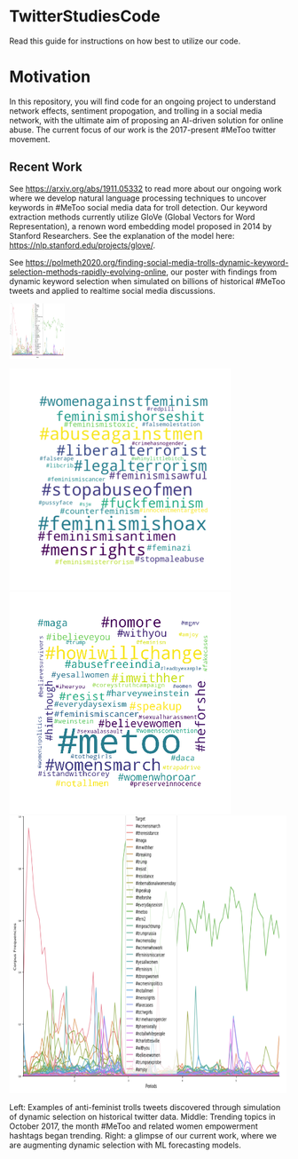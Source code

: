 # TwitterStudiesCode


Read this guide for instructions on how best to utilize our code.

# Motivation 

In this repository, you will find code for an ongoing project to understand network effects, 
sentiment propogation, and trolling in a social media network, with 
the ultimate aim of proposing an AI-driven solution for online abuse. 
The current focus of our work is the 2017-present #MeToo twitter movement. 



## Recent Work 
See https://arxiv.org/abs/1911.05332 to read more about our ongoing work where we develop
natural language processing techniques to uncover keywords in #MeToo social media 
data for troll detection. Our keyword extraction methods currently utilize GloVe (Global Vectors for 
Word Representation), a renown word embedding model proposed in 2014 by Stanford Researchers.
See the explanation of the model here: https://nlp.stanford.edu/projects/glove/.


See https://polmeth2020.org/finding-social-media-trolls-dynamic-keyword-selection-methods-rapidly-evolving-online, 
our poster with findings from dynamic keyword selection when simulated on billions of historical #MeToo tweets and applied to realtime 
social media discussions.


<img src="/twitter/freq-analysis.png" width="100" height="100">

![alt text](/twitter/troll_example.png) ![alt text](/twitter/WH_Oct17.png)  <img src="/twitter/freq-analysis.png" width="500" height="500">

Left: Examples of anti-feminist trolls tweets discovered through simulation of dynamic selection on historical twitter data. Middle: Trending topics in October 2017, the month #MeToo and related women empowerment hashtags began trending. Right: a glimpse of our current work, where we are augmenting dynamic selection with ML forecasting models. 
